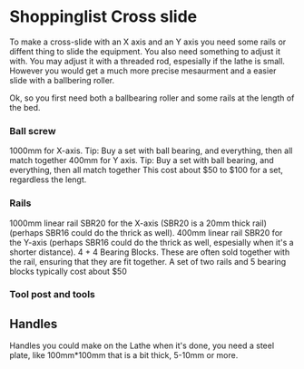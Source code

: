 # Shoppinglist Cross slide
To make a cross-slide with an X axis and an Y axis you need some rails or diffent thing to slide the equipment. You also need something to adjust it with. You may adjust it with a threaded rod, espesially if the lathe is small. However you would get a much more precise mesaurment and a easier slide with a ballbering roller.

Ok, so you first need both a ballbearing roller and some rails at the length of the bed.
### Ball screw
1000mm for X-axis. Tip: Buy a set with ball bearing, and everything, then all match together
400mm for Y axis. Tip: Buy a set with ball bearing, and everything, then all match together
This cost about $50 to $100 for a set, regardless the lengt.

### Rails
1000mm linear rail SBR20 for the X-axis (SBR20 is a 20mm thick rail) (perhaps SBR16 could do the thrick as well).
400mm linear rail SBR20 for the Y-axis (perhaps SBR16 could do the thrick as well, espesially when it's a shorter distance).
4 + 4 Bearing Blocks. These are often sold together with the rail, ensuring that they are fit together.
A set of two rails and 5 bearing blocks typically cost about $50

### Tool post and tools

## Handles
Handles you could make on the Lathe when it's done, you need a steel plate, like 100mm*100mm that is a bit thick, 5-10mm or more.
